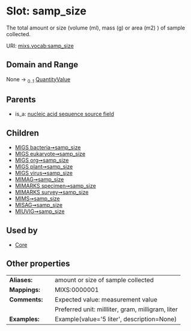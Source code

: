 
# Slot: samp_size


The total amount or size (volume (ml), mass (g) or area (m2) ) of sample collected.

URI: [mixs.vocab:samp_size](https://w3id.org/mixs/vocab/samp_size)


## Domain and Range

None &#8594;  <sub>0..1</sub> [QuantityValue](QuantityValue.md)

## Parents

 *  is_a: [nucleic acid sequence source field](nucleic_acid_sequence_source_field.md)

## Children

 *  [MIGS bacteria➞samp_size](MIGS_bacteria_samp_size.md)
 *  [MIGS eukaryote➞samp_size](MIGS_eukaryote_samp_size.md)
 *  [MIGS org➞samp_size](MIGS_org_samp_size.md)
 *  [MIGS plant➞samp_size](MIGS_plant_samp_size.md)
 *  [MIGS virus➞samp_size](MIGS_virus_samp_size.md)
 *  [MIMAG➞samp_size](MIMAG_samp_size.md)
 *  [MIMARKS specimen➞samp_size](MIMARKS_specimen_samp_size.md)
 *  [MIMARKS survey➞samp_size](MIMARKS_survey_samp_size.md)
 *  [MIMS➞samp_size](MIMS_samp_size.md)
 *  [MISAG➞samp_size](MISAG_samp_size.md)
 *  [MIUVIG➞samp_size](MIUVIG_samp_size.md)

## Used by

 * [Core](Core.md)

## Other properties

|  |  |  |
| --- | --- | --- |
| **Aliases:** | | amount or size of sample collected |
| **Mappings:** | | MIXS:0000001 |
| **Comments:** | | Expected value: measurement value |
|  | | Preferred unit: millliter, gram, milligram, liter |
| **Examples:** | | Example(value='5 liter', description=None) |

